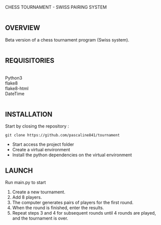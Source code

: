 CHESS TOURNAMENT -  SWISS PAIRING SYSTEM <br>
<br>
## OVERVIEW
Beta version of a chess tournament program (Swiss system).
<br>
<br>
## REQUISITORIES <br>
<br>
Python3<br>
flake8 <br>
flake8-html <br>
DateTime<br>

<br>

## INSTALLATION 
Start by closing the repository :
```
git clone https://github.com/pascaline841/tournament
```
- Start access the project folder
- Create a virtual environment
- Install the python dependencies on the virtual environment


## LAUNCH 

Run main.py to start<br>
1. Create a new tournament. <br>
2. Add 8 players. <br>
3. The computer generates pairs of players for the first round. <br>
4. When the round is finished, enter the results. <br>
5. Repeat steps 3 and 4 for subsequent rounds until 4 rounds are played, and the tournament is over. <br>

